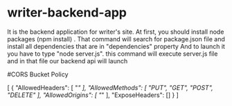 # writer-backend-app
It is the backend application for writer's site.
At first, you should install node packages (npm install) . That command will search for package.json file and install all dependencies that are in "dependencies" property
And to launch it you have to type "node server.js". this command will execute server.js file and in that file our backend api will launch


#CORS Bucket Policy

[
    {
      "AllowedHeaders": [
            "*"
            ],
      "AllowedMethods": [
            "PUT",
            "GET",
            "POST",
            "DELETE"
            ],
      "AllowedOrigins": [
            "*"
            ],
      "ExposeHeaders": []
            }
]